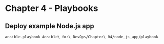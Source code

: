 # Chapter 4 - Playbooks

## Deploy example Node.js app

```bash
ansible-playbook Ansible\ for\ DevOps/Chapter\ 04/node_js_app/playbook.yml  -e node_apps_location=/var/www/exampleapp
```
